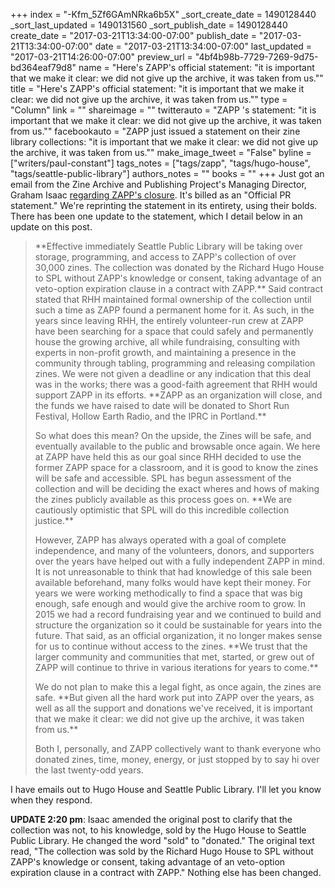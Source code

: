 +++
index = "-Kfm_5Zf6GAmNRka6b5X"
_sort_create_date = 1490128440
_sort_last_updated = 1490131560
_sort_publish_date = 1490128440
create_date = "2017-03-21T13:34:00-07:00"
publish_date = "2017-03-21T13:34:00-07:00"
date = "2017-03-21T13:34:00-07:00"
last_updated = "2017-03-21T14:26:00-07:00"
preview_url = "4bf4b98b-7729-7269-9d75-bd364eaf79d8"
name = "Here's ZAPP's official statement: \"it is important that we make it clear: we did not give up the archive, it was taken from us.\""
title = "Here's ZAPP's official statement: \"it is important that we make it clear: we did not give up the archive, it was taken from us.\""
type = "Column"
link = ""
shareimage = ""
twitterauto = "ZAPP 's statement: \"it is important that we make it clear: we did not give up the archive, it was taken from us.\""
facebookauto = "ZAPP just issued a statement on their zine library collections: \"it is important that we make it clear: we did not give up the archive, it was taken from us.\""
make_image_tweet = "False"
byline = ["writers/paul-constant"]
tags_notes = ["tags/zapp", "tags/hugo-house", "tags/seattle-public-library"]
authors_notes = ""
books = ""
+++
Just got an email from the Zine Archive and Publishing Project's Managing Director, Graham Isaac [regarding ZAPP's closure](http://www.seattlereviewofbooks.com/notes/2017/03/21/zine-archive-publishing-project-to-fold-collection-to-go-to-seattle-public-library/). It's billed as an "Official PR statement." We're reprinting the statement in its entirety, using their bolds. There has been one update to the statement, which I detail below in an update on this post.

<blockquote><p>**Effective immediately Seattle Public Library will be taking over storage, programming, and access to ZAPP's collection of over 30,000 zines. The collection was donated by the Richard Hugo House to SPL without ZAPP's knowledge or consent, taking advantage of an veto-option expiration clause in a contract with ZAPP.** Said contract stated that RHH maintained formal ownership of the collection until such a time as ZAPP found a permanent home for it. As such, in the years since leaving RHH, the entirely volunteer-run crew at ZAPP have been searching for a space that could safely and permanently house the growing archive, all while fundraising, consulting with experts in non-profit growth, and maintaining a presence in the community through tabling, programming and releasing compilation zines. We were not given a deadline or any indication that this deal was in the works; there was a good-faith agreement that RHH would support ZAPP in its efforts. **ZAPP as an organization will close, and the funds we have raised to date will be donated to Short Run Festival, Hollow Earth Radio, and the IPRC in Portland.**</p>

<p>So what does this mean? On the upside, the Zines will be safe, and eventually available to the public and browsable once again. We here at ZAPP have held this as our goal since RHH decided to use the former ZAPP space for a classroom, and it is good to know the zines will be safe and accessible. SPL has begun assessment of the collection and will be deciding the exact wheres and hows of making the zines publicly available as this process goes on. **We are cautiously optimistic that SPL will do this incredible collection justice.**</p>

<p>However, ZAPP has always operated with a goal of complete independence, and many of the volunteers, donors, and supporters over the years have helped out with a fully independent ZAPP in mind. It is not unreasonable to think that had knowledge of this sale been available beforehand, many folks would have kept their money. For years we were working methodically to find a space that was big enough, safe enough and would give the archive room to grow. In 2015 we had a record fundraising year and we continued to build and structure the organization so it could be sustainable for years into the future. That said, as an official organization, it no longer makes sense for us to continue without access to the zines. **We trust that the larger community and communities that met, started, or grew out of ZAPP will continue to thrive in various iterations for years to come.**</p>

<p>We do not plan to make this a legal fight, as once again, the zines are safe. **But given all the hard work put into ZAPP over the years, as well as all the support and donations we've received, it is important that we make it clear: we did not give up the archive, it was taken from us.**</p>

<p>Both I, personally, and ZAPP collectively want to thank everyone who donated zines, time, money, energy, or just stopped by to say hi over the last twenty-odd years.</p></blockquote>

I have emails out to Hugo House and Seattle Public Library. I'll let you know when they respond.

**UPDATE 2:20 pm**: Isaac amended the original post to clarify that the collection was not, to his knowledge, sold by the Hugo House to Seattle Public Library. He changed the word "sold" to "donated." The original text read, "The collection was sold by the Richard Hugo House to SPL without ZAPP's knowledge or consent, taking advantage of an veto-option expiration clause in a contract with ZAPP." Nothing else has been changed.
